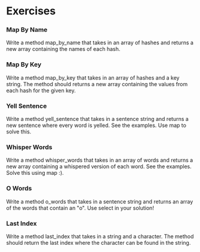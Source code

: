 # Exercises

### Map By Name

Write a method map_by_name  that takes in an array of hashes and returns a new array containing the names of each hash.

### Map By Key

Write a method map_by_key that takes in an array of hashes and a key string. The method should returns a new array containing the values from each hash for the given key.

### Yell Sentence

Write a method yell_sentence that takes in a sentence string and returns a new sentence where every word is yelled. See the examples. Use map to solve this.

### Whisper Words

Write a method whisper_words that takes in an array of words and returns a new array containing a whispered version of each word. See the examples. Solve this using map :).

### O Words

Write a method o_words that takes in a sentence string and returns an array of the words that contain an "o". Use select in your solution!

### Last Index

Write a method last_index that takes in a string and a character. The method should return the last index where the character can be found in the string.
